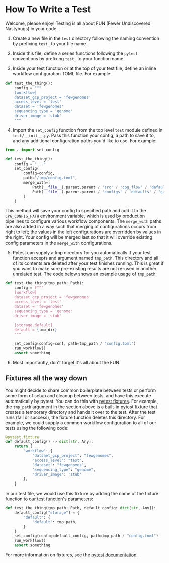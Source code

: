 # How To Write a Test
Welcome, please enjoy! Testing is all about FUN (Fewer Undiscovered Nastybugs)
in your code.

1. Create a new file in the `test` directory following the naming convention by
prefixing `test_` to your file name.

2. Inside this file, define a series functions following the `pytest` conventions by
prefixing `test_` to your function name.

3. Inside your test function or at the top of your test file, define an inline
workflow configuration TOML file. For example:

```python
def test_the_thing():
    config = """
    [workflow]
    dataset_gcp_project = 'fewgenomes'
    access_level = 'test'
    dataset = 'fewgenomes'
    sequencing_type = 'genome'
    driver_image = 'stub'
    """
```

4. Import the `set_config` function from the top level `test` module defined in
`test/__init__.py`. Pass this function your config, a path to save it to, and any
additional configuration paths you'd like to use. For example:

```python
from . import set_config

def test_the_thing():
    config = "..."
    set_config(
        config=config,
        path="/tmp/config.toml",
        merge_with=[
            Path(__file__).parent.parent / 'src' / 'cpg_flow' / 'defaults.toml',
            Path(__file__).parent.parent / 'configs' / 'defaults' / "gatk_sv.toml",
        ]
    )
```

This method will save your config to specified path and add it to the `CPG_CONFIG_PATH`
environment variable, which is used by production pipelines to configure various
workflow components. The `merge_with` paths are also added in a way such that merging of
configurations occurs from right to left; the values in the left configurations are
overridden by values in the right. Your config will be merged last so that it will
override existing config parameters in the `merge_with` configurations.

5. Pytest can supply a tmp directory for you automatically if your test function accepts
and argument named `tmp_path`. This directory and all of its contents are deleted after
your test finishes running. This is great if you want to make sure pre-existing results
are not re-used in another unrelated test. The code below shows an example usage of
`tmp_path`:

```python
def test_the_thing(tmp_path: Path):
    config = f"""
    [workflow]
    dataset_gcp_project = 'fewgenomes'
    access_level = 'test'
    dataset = 'fewgenomes'
    sequencing_type = 'genome'
    driver_image = 'stub'

    [storage.default]
    default = {tmp_dir}
    """

    set_config(config=conf, path=tmp_path / "config.toml")
    run_workflow()
    assert something
```

6. Most importantly, don't forget it's all about the FUN.


## Fixtures all the way down
You might decide to share common boilerplate between tests or perform some form of
setup and cleanup between tests, and have this execute automatically by pytest. You can
do this with [pytest fixtures](https://docs.pytest.org/en/stable/fixture.html). For
example, the `tmp_path` argument in the section above is a built-in pytest fixture that
creates a temporary directory and hands it over to the test. After the test runs
(fail or success), the fixture function deletes this directory. For example, we could
supply a common workflow configuration to all of our tests using the following code:

```python
@pytest.fixture
def default_config() -> dict[str, Any]:
    return {
        "workflow": {
            "datsaet_gcp_project": "fewgenomes",
            "access_level": "test",
            "dataset": "fewgenomes",
            "sequencing_type": "genome",
            "driver_image": 'stub'
        },
    }
```

In our test file, we would use this fixture by adding the name of the fixture
function to our test function's parameters:

```python
def test_the_thing(tmp_path: Path, default_config: dict[str, Any]):
    default_config["storage"] = {
        "default": {
            "default": tmp_path,
        }
    }
    set_config(config=default_config, path=tmp_path / "config.toml")
    run_workflow()
    assert something
```

For more information on fixtures, see the
[pytest documentation](https://docs.pytest.org/en/stable/fixture.html).
